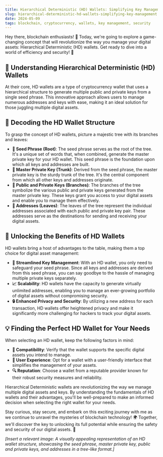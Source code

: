 ```yaml
---
title: Hierarchical Deterministic (HD) Wallets: Simplifying Key Management 🔑🌳
slug: hierarchical-deterministic-hd-wallets-simplifying-key-management
date: 2024-05-09
tags: blockchain, cryptocurrency, wallets, key management, security
---
```


Hey there, blockchain enthusiasts! 🙌 Today, we're going to explore a game-changing concept that will revolutionize the way you manage your digital assets: Hierarchical Deterministic (HD) wallets. Get ready to dive into a world of efficiency and security! 🚀

## 🤔 Understanding Hierarchical Deterministic (HD) Wallets

At their core, HD wallets are a type of cryptocurrency wallet that uses a hierarchical structure to generate multiple public and private keys from a single seed phrase. This innovative approach allows users to manage numerous addresses and keys with ease, making it an ideal solution for those juggling multiple digital assets.

## 🌳 Decoding the HD Wallet Structure

To grasp the concept of HD wallets, picture a majestic tree with its branches and leaves:

- **🌱 Seed Phrase (Root)**: The seed phrase serves as the root of the tree. It's a unique set of words that, when combined, generate the master private key for your HD wallet. This seed phrase is the foundation upon which all keys and addresses are built.
- **🌳 Master Private Key (Trunk)**: Derived from the seed phrase, the master private key is the sturdy trunk of the tree. It's the central component from which all other keys and addresses originate.
- **🌿 Public and Private Keys (Branches)**: The branches of the tree symbolize the various public and private keys generated from the master private key. These keys grant you access to your digital assets and enable you to manage them effectively.
- **🍃 Addresses (Leaves)**: The leaves of the tree represent the individual addresses associated with each public and private key pair. These addresses serve as the destinations for sending and receiving your digital assets.

## 🔑 Unlocking the Benefits of HD Wallets

HD wallets bring a host of advantages to the table, making them a top choice for digital asset management:

- **🚀 Streamlined Key Management**: With an HD wallet, you only need to safeguard your seed phrase. Since all keys and addresses are derived from this seed phrase, you can say goodbye to the hassle of managing multiple private keys separately.
- **📈 Scalability**: HD wallets have the capacity to generate virtually unlimited addresses, enabling you to manage an ever-growing portfolio of digital assets without compromising security.
- **🔒 Enhanced Privacy and Security**: By utilizing a new address for each transaction, HD wallets offer heightened privacy and make it significantly more challenging for hackers to track your digital assets.

## 💡 Finding the Perfect HD Wallet for Your Needs

When selecting an HD wallet, keep the following factors in mind:

- **🎯 Compatibility**: Verify that the wallet supports the specific digital assets you intend to manage.
- **🧩 User Experience**: Opt for a wallet with a user-friendly interface that simplifies the management of your assets.
- **🔍 Reputation**: Choose a wallet from a reputable provider known for their robust security measures and reliability.

Hierarchical Deterministic wallets are revolutionizing the way we manage multiple digital assets and keys. By understanding the fundamentals of HD wallets and their advantages, you'll be well-prepared to make an informed decision when selecting the right wallet for your needs.

Stay curious, stay secure, and embark on this exciting journey with me as we continue to unravel the mysteries of blockchain technology! 🌍 Together, we'll discover the key to unlocking its full potential while ensuring the safety and security of our digital assets. 💪

*[Insert a relevant image: A visually appealing representation of an HD wallet structure, showcasing the seed phrase, master private key, public and private keys, and addresses in a tree-like format.]*
